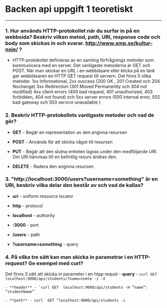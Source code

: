 # Backen api uppgift 1 teoretiskt
------

### 1. Hur används HTTP-protokollet när du surfar in på en webbsida? Beskriv vilken metod, path, URI, response code och body som skickas in och svarar. <http://www.smp.se/kultur-noje/> ?

 - HTTP-protokollet definieras av en samling 
  förfrågnings metoder som kommunicera med en server. Det vanligaste metoderna är GET och POST.
  När man skickar en URL i en webbläsare eller klicka på en länk ger webbläsaren en HTTP GET request till servern. Det finns 5 olika metoder. 
  1xx Informational, 2xx success (200 OK , 201 Created och 204 Nochange)
  3xx Redirection (301 Moved Permanently och 304 not modified)
  4xx client errors (400 bad request, 401 unauthorized, 403 forbidden, 404 not found) och 5xx server errors (500 internal error, 502 bad gateway och 503 service unavailable )

### 2. Beskriv HTTP-protokollets vanligaste metoder och vad de gör?

 - **GET** - Begär en representation av den angivna resursen

 - **POST** - Används för att skicka något till resursen

 - **PUT** - Begär att den slutna enheten lagras under den medföljande URI. Om URI hänvisas till en befintlig resurs ändras den. 

 - **DELETE** - Radera den angivna resursen

### 3. "http://localhost:3000/users?username=something" är en URI, beskriv vilka delar den består av och vad de kallas?

 - **uri** - uniform resource locator

 - **http** - protocol

 - **localhost** - authority

 - **:3000** - port 

 - **/users** - path

- **?username=something** - query

### 4. På vilka tre sätt kan man skicka in parametrar i en HTTP-request? Ge exempel med curl?

  Det finns 3 sätt att skicka in parameter i en htpp requst
    -  **query** - `curl GET localhost:9000/api/students/?name=tomte -i -X`

    - **header** - `curl GET  localhost:9000/api/students -H “name”: “studentName”`

    - **path** - curl  GET "localhost:9000/api/students -i

